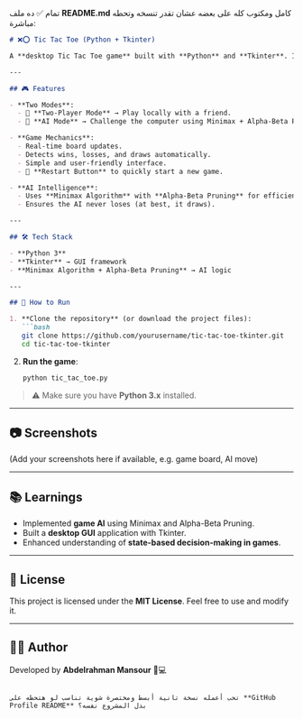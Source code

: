 تمام ✅ ده ملف **README.md** كامل ومكتوب كله على بعضه عشان تقدر تنسخه وتحطه مباشرة:

````markdown
# ❌⭕ Tic Tac Toe (Python + Tkinter)

A **desktop Tic Tac Toe game** built with **Python** and **Tkinter**. It offers both **two-player** and **AI modes**, with the AI powered by the **Minimax algorithm** and **Alpha-Beta Pruning** for optimal moves.  

---

## 🎮 Features

- **Two Modes**:
  - 👥 **Two-Player Mode** → Play locally with a friend.  
  - 🤖 **AI Mode** → Challenge the computer using Minimax + Alpha-Beta Pruning.  

- **Game Mechanics**:
  - Real-time board updates.  
  - Detects wins, losses, and draws automatically.  
  - Simple and user-friendly interface.  
  - 🔄 **Restart Button** to quickly start a new game.  

- **AI Intelligence**:
  - Uses **Minimax Algorithm** with **Alpha-Beta Pruning** for efficient and optimal decision-making.  
  - Ensures the AI never loses (at best, it draws).  

---

## 🛠️ Tech Stack

- **Python 3**  
- **Tkinter** → GUI framework  
- **Minimax Algorithm + Alpha-Beta Pruning** → AI logic  

---

## 🚀 How to Run

1. **Clone the repository** (or download the project files):  
   ```bash
   git clone https://github.com/yourusername/tic-tac-toe-tkinter.git
   cd tic-tac-toe-tkinter
````

2. **Run the game**:

   ```bash
   python tic_tac_toe.py
   ```

> ⚠️ Make sure you have **Python 3.x** installed.

---

## 📷 Screenshots

(Add your screenshots here if available, e.g. game board, AI move)

---

## 📚 Learnings

* Implemented **game AI** using Minimax and Alpha-Beta Pruning.
* Built a **desktop GUI** application with Tkinter.
* Enhanced understanding of **state-based decision-making in games**.

---

## 📜 License

This project is licensed under the **MIT License**.
Feel free to use and modify it.

---

## 👨‍💻 Author

Developed by **Abdelrahman Mansour** 🎨💻

```

تحب أعمله نسخة تانية أبسط ومختصرة شوية تناسب لو هتحطه على **GitHub Profile README** بدل المشروع نفسه؟
```
